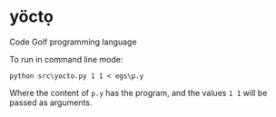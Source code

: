# yöctọ
Code Golf programming language

To run in command line mode:

`python src\yocto.py 1 1 < egs\p.y`

Where the content of `p.y` has the program, and the values `1 1` will be passed as arguments.
